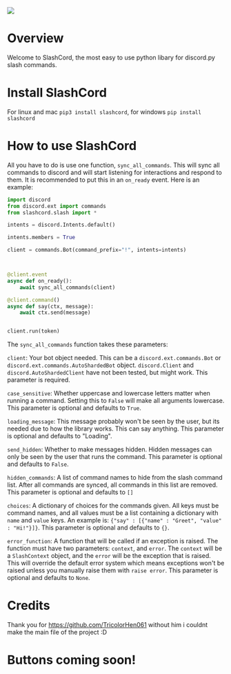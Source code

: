 <img src="https://media.discordapp.net/attachments/897655744982319114/897676467071221790/Untitled_1.png">

# Overview

Welcome to SlashCord, the most easy to use python libary for discord.py slash commands.

# Install SlashCord

For linux and mac `pip3 install slashcord`, for windows `pip install slashcord`

# How to use SlashCord

All you have to do is use one function, `sync_all_commands`. This will sync all commands to discord and will start listening for interactions and respond to them. 
It is recommended to put this in an `on_ready` event. Here is an example:

```python
import discord
from discord.ext import commands
from slashcord.slash import *

intents = discord.Intents.default()

intents.members = True

client = commands.Bot(command_prefix="!", intents=intents)



@client.event
async def on_ready():
    await sync_all_commands(client)

@client.command()
async def say(ctx, message):
    await ctx.send(message)


client.run(token)
```

The `sync_all_commands` function takes these parameters:

`client`: Your bot object needed. This can be a `discord.ext.commands.Bot` or `discord.ext.commands.AutoShardedBot` object. `discord.Client` and `discord.AutoShardedClient` have not been tested, but might work. This parameter is required.

`case_sensitive`: Whether uppercase and lowercase letters matter when running a command. Setting this to `False` will make all arguments lowercase. This parameter is optional and defaults to `True`. 


`loading_message`: This message probably won't be seen by the user, but its needed due to how the library works. This can say anything. This parameter is optional and defaults to "Loading".

`send_hidden`: Whether to make messages hidden. Hidden messages can only be seen by the user that runs the command. This parameter is optional and defaults to `False`. 

`hidden_commands`: A list of command names to hide from the slash command list. After all commands are synced, all commands in this list are removed. This parameter is optional and defaults to `[]`

`choices`: A dictionary of choices for the commands given. All keys must be command names, and all values must be a list containing a dictionary with  `name` and `value` keys. An example is: `{"say" : [{"name" : "Greet", "value" : "Hi!"}]}`. This parameter is optional and defaults to `{}`.

`error_function`: A function that will be called if an exception is raised. The function must have two parameters: `context`, and `error`. The `context` will be a `SlashContext` object, and the `error` will be the exception that is raised. This will override the default error system which means exceptions won't be raised unless you manually raise them with `raise error`. This parameter is optional and defaults to `None`. 


# Credits 

Thank you for https://github.com/TricolorHen061 without him i couldnt make the main file of the project :D


# Buttons coming soon!
